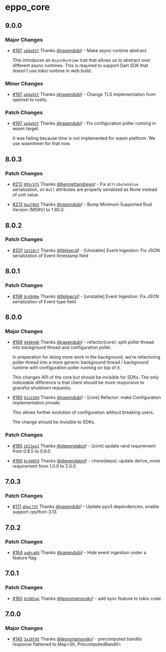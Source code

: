 # eppo_core

## 9.0.0

### Major Changes

- [#197](https://github.com/Eppo-exp/eppo-multiplatform/pull/197) [`a4da91f`](https://github.com/Eppo-exp/eppo-multiplatform/commit/a4da91f1a962708924063f3f076d3064441c2f76) Thanks [@rasendubi](https://github.com/rasendubi)! - Make async runtime abstract.

  This introduces an `AsyncRuntime` trait that allows us to abstract over different async runtimes. This is required to support Dart SDK that doesn't use tokio runtime in web build.

### Minor Changes

- [#197](https://github.com/Eppo-exp/eppo-multiplatform/pull/197) [`a4da91f`](https://github.com/Eppo-exp/eppo-multiplatform/commit/a4da91f1a962708924063f3f076d3064441c2f76) Thanks [@rasendubi](https://github.com/rasendubi)! - Change TLS implementation from openssl to rustls.

### Patch Changes

- [#197](https://github.com/Eppo-exp/eppo-multiplatform/pull/197) [`a4da91f`](https://github.com/Eppo-exp/eppo-multiplatform/commit/a4da91f1a962708924063f3f076d3064441c2f76) Thanks [@rasendubi](https://github.com/rasendubi)! - Fix configuration poller running in wasm target.

  It was failing because time is not implemented for wasm platform. We use wasmtimer for that now.

## 8.0.3

### Patch Changes

- [#212](https://github.com/Eppo-exp/eppo-multiplatform/pull/212) [`095c5f5`](https://github.com/Eppo-exp/eppo-multiplatform/commit/095c5f54b48a8d41bae53125507a9939ae5ce9ec) Thanks [@bennettandrews](https://github.com/bennettandrews)! - Fix `AttributeValue` serialization, so `Null` attributes are properly serialized as None instead of unit value.

- [#213](https://github.com/Eppo-exp/eppo-multiplatform/pull/213) [`9ea7865`](https://github.com/Eppo-exp/eppo-multiplatform/commit/9ea78657dbbfe8fb733dd67fb71357872db9f8b2) Thanks [@rasendubi](https://github.com/rasendubi)! - Bump Minimum Supported Rust Version (MSRV) to 1.80.0.

## 8.0.2

### Patch Changes

- [#201](https://github.com/Eppo-exp/eppo-multiplatform/pull/201) [`1d310c7`](https://github.com/Eppo-exp/eppo-multiplatform/commit/1d310c7019dde1aa5a965e064eab15187b064d96) Thanks [@felipecsl](https://github.com/felipecsl)! - [Unstable] Event Ingestion: Fix JSON serialization of Event timestamp field

## 8.0.1

### Patch Changes

- [#198](https://github.com/Eppo-exp/eppo-multiplatform/pull/198) [`9c6990e`](https://github.com/Eppo-exp/eppo-multiplatform/commit/9c6990ec77dc3ffe8f1b6384f92fcc24db94916f) Thanks [@felipecsl](https://github.com/felipecsl)! - [unstable] Event Ingestion: Fix JSON serialization of Event type field

## 8.0.0

### Major Changes

- [#168](https://github.com/Eppo-exp/eppo-multiplatform/pull/168) [`9d40446`](https://github.com/Eppo-exp/eppo-multiplatform/commit/9d40446c2346ac0869566699100baf69287da560) Thanks [@rasendubi](https://github.com/rasendubi)! - refactor(core): split poller thread into background thread and configuration poller.

  In preparation for doing more work in the background, we're refactoring poller thread into a more generic background thread / background runtime with configuration poller running on top of it.

  This changes API of the core but should be invisible for SDKs. The only noticeable difference is that client should be more responsive to graceful shutdown requests.

- [#180](https://github.com/Eppo-exp/eppo-multiplatform/pull/180) [`02a310d`](https://github.com/Eppo-exp/eppo-multiplatform/commit/02a310d4c0196821b29ff8cc4007374c41dfad26) Thanks [@rasendubi](https://github.com/rasendubi)! - [core] Refactor: make Configuration implementation private.

  This allows further evolution of configuration without breaking users.

  The change should be invisible to SDKs.

### Patch Changes

- [#185](https://github.com/Eppo-exp/eppo-multiplatform/pull/185) [`1623ee2`](https://github.com/Eppo-exp/eppo-multiplatform/commit/1623ee215be5f07075f25a7c7413697082fd90cc) Thanks [@dependabot](https://github.com/apps/dependabot)! - [core] update rand requirement from 0.8.5 to 0.9.0

- [#190](https://github.com/Eppo-exp/eppo-multiplatform/pull/190) [`8c44059`](https://github.com/Eppo-exp/eppo-multiplatform/commit/8c44059a5daf54b522db69c85589a6f04cc7b5a5) Thanks [@dependabot](https://github.com/apps/dependabot)! - chore(deps): update derive_more requirement from 1.0.0 to 2.0.0

## 7.0.3

### Patch Changes

- [#171](https://github.com/Eppo-exp/eppo-multiplatform/pull/171) [`d4ac73f`](https://github.com/Eppo-exp/eppo-multiplatform/commit/d4ac73fa44627f78c0a325689e8263e120131443) Thanks [@rasendubi](https://github.com/rasendubi)! - Update pyo3 dependencies, enable support cpython-3.13.

## 7.0.2

### Patch Changes

- [#164](https://github.com/Eppo-exp/eppo-multiplatform/pull/164) [`aa0ca89`](https://github.com/Eppo-exp/eppo-multiplatform/commit/aa0ca8912bab269613d3da25c06f81b1f19ffb36) Thanks [@rasendubi](https://github.com/rasendubi)! - Hide event ingestion under a feature flag.

## 7.0.1

### Patch Changes

- [#160](https://github.com/Eppo-exp/eppo-multiplatform/pull/160) [`82d05ae`](https://github.com/Eppo-exp/eppo-multiplatform/commit/82d05aea0263639be56ba5667500f6940b4832ab) Thanks [@leoromanovsky](https://github.com/leoromanovsky)! - add sync feature to tokio crate

## 7.0.0

### Major Changes

- [#145](https://github.com/Eppo-exp/eppo-multiplatform/pull/145) [`3a18f95`](https://github.com/Eppo-exp/eppo-multiplatform/commit/3a18f95f0aa25030aeba6676b76e20862a5fcead) Thanks [@leoromanovsky](https://github.com/leoromanovsky)! - precomputed bandits response flattened to Map<Str, PrecomputedBandit>
